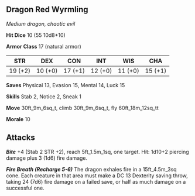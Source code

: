 ## Dragon Red Wyrmling

*Medium dragon, chaotic evil*

**Hit Dice** 10 (55 10d8+10)

**Armor Class** 17 (natural armor)

| STR     | DEX     | CON     | INT     | WIS     | CHA     |
|---------|---------|---------|---------|---------|---------|
| 19 (+2) | 10 (+0) | 17 (+1) | 12 (+0) | 11 (+0) | 15 (+1) |

**Saves** Physical 13, Evasion 15, Mental 14, Luck 15

**Skills** Stab 2, Notice 2, Sneak 1

**Move** 30ft\_9m\_6sq\_t, climb 30ft\_9m\_6sq\_t, fly 60ft\_18m\_12sq\_tt

**Morale** 10

## Attacks

***Bite*** +4 (Stab 2 STR +2), reach 5ft\_1.5m\_1sq, one target. Hit: 1d10+2 piercing damage plus 3 (1d6) fire damage.

***Fire Breath (Recharge 5-6)*** The dragon exhales fire in a 15ft\_4.5m\_3sq cone. Each creature in that area must make a DC 13 Dexterity saving throw, taking 24 (7d6) fire damage on a failed save, or half as much damage on a successful one.

